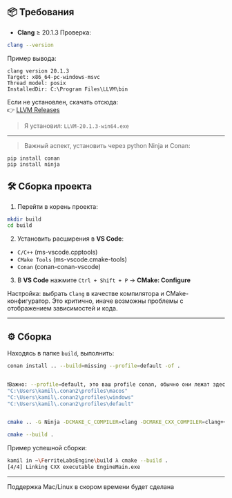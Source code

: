 ## 📦 Требования
- **Clang** ≥ 20.1.3
Проверка:
```bash
clang --version
```

Пример вывода:
```
clang version 20.1.3
Target: x86_64-pc-windows-msvc
Thread model: posix
InstalledDir: C:\Program Files\LLVM\bin
```

Если не установлен, скачать отсюда:  
👉 [LLVM Releases](https://github.com/llvm/llvm-project/releases)

> Я установил: `LLVM-20.1.3-win64.exe`

---

> Важный аспект, установить через python Ninja и Conan:
```
pip install conan
pip install ninja
```


## 🛠️ Сборка проекта

1. Перейти в корень проекта:

```bash
mkdir build
cd build
```

2. Установить расширения в **VS Code**:

- `C/C++` (ms-vscode.cpptools)
- `CMake Tools` (ms-vscode.cmake-tools)
- `Conan` (conan-conan-vscode)

3. В **VS Code** нажмите `Ctrl + Shift + P` → **CMake: Configure**

Настройка: выбрать `Clang` в качестве компилятора и CMake-конфигуратор. Это критично, иначе возможны проблемы с отображением зависимостей и кода.

---

## ⚙️ Сборка

Находясь в папке `build`, выполнить:

```bash
conan install .. --build=missing --profile=default -of .


❗Важно: --profile=default, это ваш profile conan, обычно они лежат здесь:
"C:\Users\kamil\.conan2\profiles\macos"
"C:\Users\kamil\.conan2\profiles\windows"
"C:\Users\kamil\.conan2\profiles\default"


cmake .. -G Ninja -DCMAKE_C_COMPILER=clang -DCMAKE_CXX_COMPILER=clang++ -DCMAKE_BUILD_TYPE=Release

cmake --build .
```

Пример успешной сборки:

```bash
kamil in ~\FerriteLabsEngine\build λ cmake --build .
[4/4] Linking CXX executable EngineMain.exe
```

---

Поддержка Mac/Linux в скором времени будет сделана
